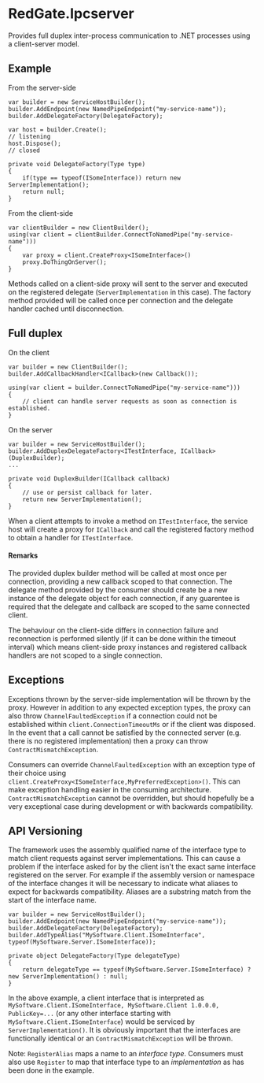 # RedGate.Ipcserver 

Provides full duplex inter-process communication to .NET processes using a client-server model.

## Example

From the server-side

    var builder = new ServiceHostBuilder();
    builder.AddEndpoint(new NamedPipeEndpoint("my-service-name"));
    builder.AddDelegateFactory(DelegateFactory);

    var host = builder.Create();
    // listening
    host.Dispose();
    // closed

    private void DelegateFactory(Type type)
    {
        if(type == typeof(ISomeInterface)) return new ServerImplementation();
        return null;
    }

From the client-side

    var clientBuilder = new ClientBuilder();
    using(var client = clientBuilder.ConnectToNamedPipe("my-service-name")))
    {
        var proxy = client.CreateProxy<ISomeInterface>()
        proxy.DoThingOnServer();
    }

Methods called on a client-side proxy will sent to the server and executed on the registered delegate (`ServerImplementation` in this case).
The factory method provided will be called once per connection and the delegate handler cached until disconnection.

## Full duplex

On the client

    var builder = new ClientBuilder();
    builder.AddCallbackHandler<ICallback>(new Callback());

    using(var client = builder.ConnectToNamedPipe("my-service-name")))
    {
        // client can handle server requests as soon as connection is established.
    }

On the server

    var builder = new ServiceHostBuilder();
    builder.AddDuplexDelegateFactory<ITestInterface, ICallback>(DuplexBuilder);
    ...
    
    private void DuplexBuilder(ICallback callback)
    {
        // use or persist callback for later.
        return new ServerImplementation();
    }

When a client attempts to invoke a method on `ITestInterface`, the service host will create a proxy for `ICallback` and call the registered factory method to obtain a handler for `ITestInterface`.

#### Remarks

The provided duplex builder method will be called at most once per connection, providing a new callback scoped to that connection. The delegate method provided by the consumer should create be a new instance of the delegate object for each connection, if any guarentee is required that the delegate and callback are scoped to the same connected client.

The behaviour on the client-side differs in connection failure and reconnection is performed silently (if it can be done within the timeout interval) which means client-side proxy instances and registered callback handlers are not scoped to a single connection.

## Exceptions

Exceptions thrown by the server-side implementation will be thrown by the proxy. However in addition to any
expected exception types, the proxy can also throw `ChannelFaultedException` if a connection could not be established
within `client.ConnectionTimeoutMs` or if the client was disposed.
In the event that a call cannot be satisfied by the connected server (e.g. there is no registered implementation)
then a proxy can throw `ContractMismatchException`.

Consumers can override `ChannelFaultedException` with an exception type of their choice using
`client.CreateProxy<ISomeInterface,MyPreferredException>()`. This can make exception handling easier
in the consuming architecture. `ContractMismatchException` cannot be overridden, but should hopefully be
a very exceptional case during development or with backwards compatibility.

## API Versioning

The framework uses the assembly qualified name of the interface type to match client requests against server implementations.
This can cause a problem if the interface asked for by the client isn't the exact same interface registered on the server.
For example if the assembly version or namespace of the interface changes it will be necessary to indicate what aliases to
expect for backwards compatibility. Aliases are a substring match from the start of the interface name.

    var builder = new ServiceHostBuilder();
    builder.AddEndpoint(new NamedPipeEndpoint("my-service-name"));
    builder.AddDelegateFactory(DelegateFactory);
    builder.AddTypeAlias("MySoftware.Client.ISomeInterface", typeof(MySoftware.Server.ISomeInterface));

    private object DelegateFactory(Type delegateType)
    {
        return delegateType == typeof(MySoftware.Server.ISomeInterface) ? new ServerImplementation() : null;
    }

In the above example, a client interface that is interpreted as `MySoftware.Client.ISomeInterface, MySoftware.Client 1.0.0.0, PublicKey=...`
(or any other interface starting with `MySoftware.Client.ISomeInterface`) would be serviced by `ServerImplementation()`.
It is obviously important that the interfaces are functionally identical or an `ContractMismatchException` will be thrown.

Note: `RegisterAlias` maps a name to an *interface type*. Consumers must also use `Register` to map that interface type
to an *implementation* as has been done in the example.